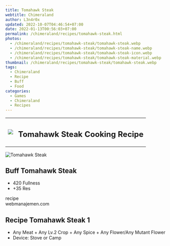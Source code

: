 ```yaml
---
title: Tomahawk Steak
webtitle: Chimeraland
author: L3n4r0x
updated: 2022-10-07T04:46:54+07:00
date: 2022-01-13T00:56:03+07:00
permalink: /chimeraland/recipes/tomahawk-steak.html
photos:
  - /chimeraland/recipes/tomahawk-steak/tomahawk-steak.webp
  - /chimeraland/recipes/tomahawk-steak/tomahawk-steak-name.webp
  - /chimeraland/recipes/tomahawk-steak/tomahawk-steak-icon.webp
  - /chimeraland/recipes/tomahawk-steak/tomahawk-steak-material.webp
thumbnail: /chimeraland/recipes/tomahawk-steak/tomahawk-steak.webp
tags:
  - Chimeraland
  - Recipe
  - Buff
  - Food
categories:
  - Games
  - Chimeraland
  - Recipes
---
```


<section id="bootstrap-wrapper"><link rel="stylesheet" href="https://cdn.statically.io/gh/dimaslanjaka/Web-Manajemen/40ac3225/css/bootstrap-4.5-wrapper.css"/><div class="row mb-2"><div class="col-md-12 mb-2"><table class="table" id="post-info"><tbody><tr><td><img class="d-inline-block me-2" src="/chimeraland/recipes/tomahawk-steak/tomahawk-steak-icon.webp" width="auto" height="auto"/></td><td><h1 class="fs-5">Tomahawk Steak Cooking Recipe</h1></td></tr></tbody></table></div></div><div class="card mb-2"><div class="row g-0"><div class="col-sm-4 position-relative mb-2"><img src="/chimeraland/recipes/tomahawk-steak/tomahawk-steak-material.webp" class="card-img fit-cover w-100 h-100" alt="Tomahawk Steak" data-fancybox="true"/></div><div class="col-sm-8 mb-2"><div class="card-body"><h2 class="card-title fs-5">Buff Tomahawk Steak</h2><div class="card-text"><ul><li>420 Fullness</li><li>+35 Res</li></ul></div><span class="badge rounded-pill bg-dark">recipe</span></div><div class="card-footer text-end text-muted">webmanajemen.com</div></div></div></div><div class="row mb-2"><div class="col-12 col-lg-6 recipe-item mb-2"><div class="card"><div class="card-body"><h2 class="card-title fs-5">Recipe Tomahawk Steak 1</h2><div class="card-text"><ul><li>Any Meat<span> + </span>Any Lv.2 Crop<span> + </span>Any Spice<span> + </span>Any Flower/Any Mutant Flower</li><li>Device: Stove or Camp</li></ul></div></div></div></div></div></section>